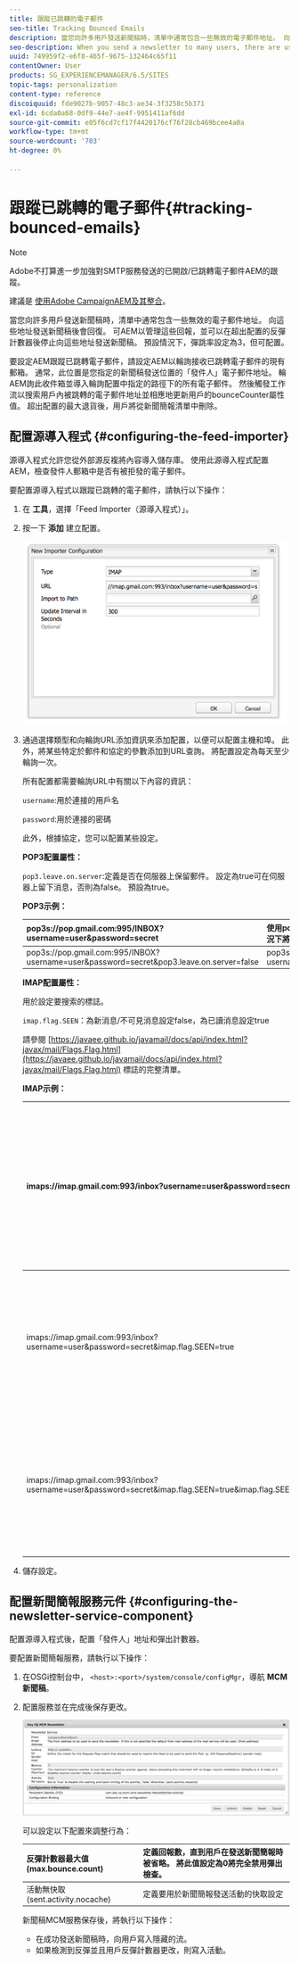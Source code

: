 ```yaml
---
title: 跟蹤已跳轉的電子郵件
seo-title: Tracking Bounced Emails
description: 當您向許多用戶發送新聞稿時，清單中通常包含一些無效的電子郵件地址。 向這些地址發送新聞稿後會回復。 可AEM以管理這些回報，並可以在超出配置的反彈計數器後停止向這些地址發送新聞稿。
seo-description: When you send a newsletter to many users, there are usually some invalid emails addresses in the list. Sending newsletters to those addresses bounce back. AEM is capable of managing those bounces and can stop sending newsletters to those addresses after the configured bounce counter is exceeded.
uuid: 749959f2-e6f8-465f-9675-132464c65f11
contentOwner: User
products: SG_EXPERIENCEMANAGER/6.5/SITES
topic-tags: personalization
content-type: reference
discoiquuid: fde9027b-9057-48c3-ae34-3f3258c5b371
exl-id: 6cda0a68-0df9-44e7-ae4f-9951411af6dd
source-git-commit: e05f6cd7cf17f4420176cf76f28cb469bcee4a0a
workflow-type: tm+mt
source-wordcount: '703'
ht-degree: 0%

---
```


# 跟蹤已跳轉的電子郵件{#tracking-bounced-emails}

>[!NOTE]
>
>Adobe不打算進一步加強對SMTP服務發送的已開啟/已跳轉電子郵件AEM的跟蹤。
>
>建議是 [使用Adobe CampaignAEM及其整合](/help/sites-administering/campaign.md)。

當您向許多用戶發送新聞稿時，清單中通常包含一些無效的電子郵件地址。 向這些地址發送新聞稿後會回復。 可AEM以管理這些回報，並可以在超出配置的反彈計數器後停止向這些地址發送新聞稿。 預設情況下，彈跳率設定為3，但可配置。

要設定AEM跟蹤已跳轉電子郵件，請設定AEM以輪詢接收已跳轉電子郵件的現有郵箱。 通常，此位置是您指定的新聞稿發送位置的「發件人」電子郵件地址。 輪AEM詢此收件箱並導入輪詢配置中指定的路徑下的所有電子郵件。 然後觸發工作流以搜索用戶內被跳轉的電子郵件地址並相應地更新用戶的bounceCounter屬性值。 超出配置的最大退貨後，用戶將從新聞簡報清單中刪除。

## 配置源導入程式 {#configuring-the-feed-importer}

源導入程式允許您從外部源反複將內容導入儲存庫。 使用此源導入程式配置AEM，檢查發件人郵箱中是否有被拒發的電子郵件。

要配置源導入程式以跟蹤已跳轉的電子郵件，請執行以下操作：

1. 在 **工具**，選擇「Feed Importer（源導入程式）」。

1. 按一下 **添加** 建立配置。

   ![chlimage_1](assets/chlimage_1a.png)

1. 通過選擇類型和向輪詢URL添加資訊來添加配置，以便可以配置主機和埠。 此外，將某些特定於郵件和協定的參數添加到URL查詢。 將配置設定為每天至少輪詢一次。

   所有配置都需要輪詢URL中有關以下內容的資訊：

   `username`:用於連接的用戶名

   `password`:用於連接的密碼

   此外，根據協定，您可以配置某些設定。

   **POP3配置屬性：**

   `pop3.leave.on.server`:定義是否在伺服器上保留郵件。 設定為true可在伺服器上留下消息，否則為false。 預設為true。

   **POP3示例：**

   | pop3s://pop.gmail.com:995/INBOX?username=user&amp;password=secret | 使用pop3 over SSL以用戶/密鑰連接到埠995上的GMail，預設情況下將消息保留在伺服器上 |
   |---|---|
   | pop3s://pop.gmail.com:995/INBOX?username=user&amp;password=secret&amp;pop3.leave.on.server=false | pop3s://pop.gmail.com:995/INBOX?username=user&amp;password=secret&amp;pop3.leave.on.server=false |

   **IMAP配置屬性：**

   用於設定要搜索的標誌。

   `imap.flag.SEEN`：為新消息/不可見消息設定false，為已讀消息設定true

   請參閱 [https://javaee.github.io/javamail/docs/api/index.html?javax/mail/Flags.Flag.html](https://javaee.github.io/javamail/docs/api/index.html?javax/mail/Flags.Flag.html) 標誌的完整清單。

   **IMAP示例：**

   | imaps://imap.gmail.com:993/inbox?username=user&amp;password=secret | 使用IMAP over SSL以用戶/密鑰連接到埠993上的GMail。 預設情況下，僅獲取新消息。 |
   |---|---|
   | imaps://imap.gmail.com:993/inbox?username=user&amp;password=secret&amp;imap.flag.SEEN=true | 使用IMAP over SSL連接到GMail 993，並使用用戶/密鑰，只獲得已見的消息。 |
   | imaps://imap.gmail.com:993/inbox?username=user&amp;password=secret&amp;imap.flag.SEEN=true&amp;imap.flag.SEEN=false | 使用IMAP over SSL連接到GMail 993，並使用用戶/密鑰，獲取已讀取或新郵件。 |

1. 儲存設定。

## 配置新聞簡報服務元件 {#configuring-the-newsletter-service-component}

配置源導入程式後，配置「發件人」地址和彈出計數器。

要配置新聞簡報服務，請執行以下操作：

1. 在OSGi控制台中， `<host>:<port>/system/console/configMgr`，導航 **MCM新聞稿**。

1. 配置服務並在完成後保存更改。

   ![chlimage_1-1](assets/chlimage_1-1a.png)

   可以設定以下配置來調整行為：

   | 反彈計數器最大值(max.bounce.count) | 定義回報數，直到用戶在發送新聞簡報時被省略。 將此值設定為0將完全禁用彈出檢查。 |
   |---|---|
   | 活動無快取(sent.activity.nocache) | 定義要用於新聞簡報發送活動的快取設定 |

   新聞稿MCM服務保存後，將執行以下操作：

   * 在成功發送新聞稿時，向用戶寫入隱藏的流。
   * 如果檢測到反彈並且用戶反彈計數器更改，則寫入活動。
